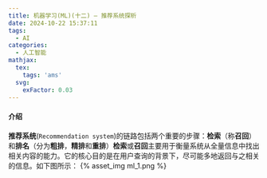```yaml
---
title: 机器学习(ML)(十二) — 推荐系统探析
date: 2024-10-22 15:37:11
tags:
  - AI
categories:
  - 人工智能
mathjax:
  tex:
    tags: 'ams'
  svg:
    exFactor: 0.03
---
```


#### 介绍

**推荐系统**(`Recommendation system`)的链路包括两个重要的步骤：**检索**（称**召回**）和**排名**（分为**粗排**，**精排**和**重排**）**检索**或**召回**主要用于衡量系统从全量信息中找出相关内容的能力。它的核心目的是在用户查询的背景下，尽可能多地返回与之相关的信息。如下图所示：
{% asset_img ml_1.png %}
<!-- more -->


